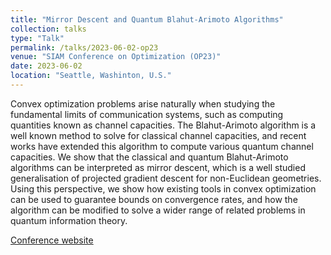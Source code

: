 ```yaml
---
title: "Mirror Descent and Quantum Blahut-Arimoto Algorithms"
collection: talks
type: "Talk"
permalink: /talks/2023-06-02-op23
venue: "SIAM Conference on Optimization (OP23)"
date: 2023-06-02
location: "Seattle, Washinton, U.S."
---
```


Convex optimization problems arise naturally when studying the fundamental limits of communication systems, such as computing quantities known as channel capacities. The Blahut-Arimoto algorithm is a well known method to solve for classical channel capacities, and recent works have extended this algorithm to compute various quantum channel capacities. We show that the classical and quantum Blahut-Arimoto algorithms can be interpreted as mirror descent, which is a well studied generalisation of projected gradient descent for non-Euclidean geometries. Using this perspective, we show how existing tools in convex optimization can be used to guarantee bounds on convergence rates, and how the algorithm can be modified to solve a wider range of related problems in quantum information theory.

[Conference website](https://www.siam.org/conferences/cm/conference/op23)
